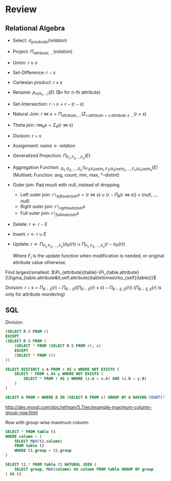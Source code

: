 <link rel="stylesheet" href="/home/zh/workspace/github/markdown-template/apollo.css">
<script src=/home/zh/workspace/github/markdown-template/mathjax/MathJax.js?config=markdown></script>
<script src="/home/zh/workspace/github/markdown-template/pangu.js"></script>
<script>window.onload = pangu.page_spacing;</script>
<script src="/home/zh/workspace/github/markdown-template/highlight.min.js"></script>
<script>
hljs.configure({classPrefix: ''});
hljs.initHighlightingOnLoad();
</script>

# Review

## Relational Algebra

- Select: $\sigma_{predicate}(relation)$
- Project: $\Pi_{attribute, ...}(relation)$
- Union: $r\cup{s}$
- Set-Difference: $r-s$
- Cartesian product: $r\times{s}$
- Rename: $\rho_{x(A_1, ...)}(E)$ (\$n for n-th attribute)
- Set-Intersection: $r\cap{s}=r-(r-s)$
- Natural Join: $r\bowtie{s}=\Pi_{attribute, ...}(\Sigma_{r.attribute=s.attribute\wedge...}(r\times{s})$
- Theta join: $r\bowtie_\theta{s}=\Sigma_\theta(r\bowtie{s})$
- Division: $r{\div}s$
- Assignment: $name\leftarrow{relation}$
- Generalized Projection: $\Pi_{F_1,F_2,...F_n}(E)$
- Aggregation Function: $_{G_1,G_2,...,G_n}\mathcal{G}_{F_1(A_1) as H_1,F_2(A_2) as H_2,...,F_n(A_n) as H_n}(E)$ (Multiset; Function: avg, count, min, max, *-distint)
- Outer join: Pad result with null, instead of dropping.
    - Left outer join: $r\backslash_{leftouterjoin}s=(r{\bowtie}s)\cup(r-\Pi_R(r{\bowtie}s))\times{(null,...,null)}$
    - Right outer join: $r\backslash_{rightouterjoin}s$
    - Full outer join: $r\backslash_{fullouterjoin}s$
- Delete: $r{\leftarrow}r-E$
- Insert: $r{\leftarrow}r{\cup}E$
- Update: $r{\leftarrow}\Pi_{F_1,F_2,...,F_n}(\sigma_P(r))\cup\Pi_{F_1,F_2,...,F_n}(r-\sigma_P(r))$

    Where $F_i$ is the update function when modification is needed, or original attribute value otherwise.

Find largest/smallest: $\Pi_{attribute}(table)-\Pi_{table.attribute}(\Sigma_{table.attribute&lt;self.attribute}(table\times\rho_{self}(table)))$

Division: $r{\div}s=\Pi_{R-S}(r)-\Pi_{R-S}((\Pi_{R-S}(r){\times}s)-\Pi_{R-S,S}(r))$ ($\Pi_{R-S,S}(r)$ is only for attribute reordering)

## SQL

Division:

```sql
(SELECT R-S FROM r)
EXCEPT
(SELECT R-S FROM (
    (SELECT * FROM (SELECT R-S FROM r), s)
    EXCEPT
    (SELECT * FROM r))
))
```

```sql
SELECT DISTINCT x.A FROM r AS x WHERE NOT EXISTS (
    SELECT * FROM s AS y WHERE NOT EXISTS (
        SELECT * FROM r AS z WHERE (z.A = x.A) AND (z.B = y.B)
    )
)
```

```sql
SELECT A FROM r WHERE B IN (SELECT B FROM s) GROUP BY A HAVING COUNT(*) = (SELECT COUNT(*) FROM t)
```

http://dev.mysql.com/doc/refman/5.7/en/example-maximum-column-group-row.html

Row with group-wise maximum column:

```sql
SELECT * FROM table t1
WHERE column = (
    SELECT MAX(t2.column)
    FROM table t2
    WHERE t1.group = t2.group
)
```

```sql
SELECT t1.* FROM table t1 NATURAL JOIN (
    SELECT group, MAX(column) AS column FROM table GROUP BY group
) AS t2
```
